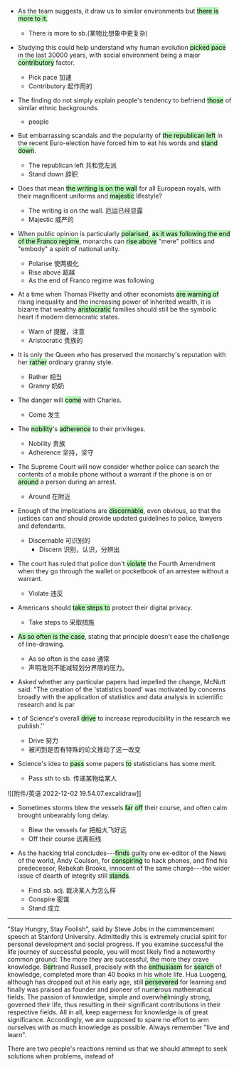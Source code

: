 - As the team suggests, it draw us to similar environments but <mark style="background: #b8f3b8;">there is more to it.</mark>
	- There is more to sb.(某物比想象中更复杂)

- Studying this could help understand why human evolution <mark style="background: #b8f3b8;">picked pace</mark> in the last 30000 years, with social environment being a major <mark style="background: #b8f3b8;">contributory</mark> factor.
	-   Pick pace 加速
	-   Contributory 起作用的

- The finding do not simply explain people's tendency to befriend <mark style="background: #b8f3b8;">those</mark> of  similar ethnic backgrounds.
	- people

- But embarrassing scandals and the popularity of <mark style="background: #b8f3b8 ;">the republican left</mark> in the recent Euro-election have forced him to eat his words and <mark style="background: #b8f3b8;">stand down</mark>.
	- The republican left 共和党左派
	- Stand down 辞职

- Does that mean <mark style="background: #b8f3b8;">the writing is on the wall</mark> for all European royals, with their magnificent uniforms and <mark style="background: #b8f3b8;">majestic</mark> lifestyle?
	- The writing is on the wall. 厄运已经显露
	- Majestic 威严的

- When public opinion is particularly <mark style="background: #b8f3b8;">polarised</mark>, <mark style="background: #b8f3b8;">as it was following the end of the Franco regime</mark>, monarchs can <mark style="background: #b8f3b8;">rise above</mark> "mere" politics and "embody" a spirit of national unity.
	- Polarise 使两极化
	- Rise above 超越
	- As the end of Franco regime was following

- At a time when Thomas Piketty and other economists <mark style="background: #b8f3b8;">are warning of </mark>rising inequality and the increasing power of inherited wealth, it is bizarre that wealthy <mark style="background: #b8f3b8;">aristocratic</mark> families should still be the symbolic heart if modern democratic states.
	- Warn of 提醒，注意
	- Aristocratic  贵族的

- It is only the Queen who has preserved the monarchy's reputation with her <mark style="background: #b8f3b8;">rather</mark> ordinary granny style.
	- Rather 相当
	- Granny 奶奶

- The danger will <mark style="background: #b8f3b8;">come</mark> with Charles.
	- Come 发生

- The  <mark style="background: #b8f3b8;">nobility</mark>'s <mark style="background: #b8f3b8;">adherence</mark> to their privileges.
	- Nobility 贵族
	- Adherence 坚持，坚守

- The Supreme Court will now consider whether police can search the contents of a mobile phone without a warrant if the phone is on or <mark style="background: #b8f3b8;">around</mark> a person during an arrest.
	- Around 在附近

- Enough of the implications are <mark style="background: #b8f3b8;">discernable</mark>, even obvious, so that the justices can and should provide updated guidelines to police, lawyers and defendants.
	- Discernable 可识别的
		- Discern 识别，认识，分辨出

- The court has ruled that police don't <mark style="background: #b8f3b8;">violate</mark> the Fourth Amendment when they go through the wallet or pocketbook of an arrestee without a warrant.
	- Violate 违反

- Americans should <mark style="background: #b8f3b8;">take steps to</mark> protect their digital privacy.
	- Take steps to 采取措施

- <mark style="background: #b8f3b8;">As so often is the case</mark>, stating that principle doesn't ease the challenge of line-drawing.
	- As so often is the case 通常
	- 声明准则不能减轻划分界限的压力。

- Asked whether any particular papers had impelled the change, McNutt said: "The creation of the 'statistics board' was motivated by concerns broadly with the application of statistics and data analysis in scientific research and is par
- t of Science's overall <mark style="background: #b8f3b8 ;">drive</mark> to increase reproducibility in the research we publish.''
	- Drive 努力
	- 被问到是否有特殊的论文推动了这一改变

- Science's idea to <mark style="background: #b8f3b8;">pass</mark> some papers <mark style="background: #b8f3b8;">to</mark> statisticians has some merit.
	- Pass sth to sb. 传递某物给某人

![[附件/英语 2022-12-02 19.54.07.excalidraw]]


- Sometimes storms blew the vessels <mark style="background: #b8f3b8;">far</mark> <mark style="background: #b8f3b8;">off</mark> their course, and often calm brought unbearably long delay.
	- Blew the vessels far 把船大飞好远
	- Off their course 远离航线

- As the hacking trial concludes---<mark style="background: #b8f3b8;">finds</mark> guilty one ex-editor of the News of the world, Andy Coulson, for <mark style="background: #b8f3b8;">conspiring</mark> to hack phones, and find his predecessor, Rebekah Brooks, innocent of the same charge---the wider issue of dearth of integrity still <mark style="background: #b8f3b8;">stands</mark>.
	- Find sb. adj. 裁决某人为怎么样
	- Conspire 密谋
	- Stand 成立


----
"Stay Hungry, Stay Foolish", said by Steve Jobs in the commencement speech at Stanford University. Admittedly this is extremely crucial spirit for personal development and social progress.
If you examine successful the life journey of successful people, you will most likely find a noteworthy common ground: The more they are successful, the more they crave knowledge.
B<mark style="background: #b8f3b8 ;">er</mark>trand Russell, precisely with the <mark style="background: #b8f3b8 ;">enthusiasm</mark> for <mark style="background: #b8f3b8 ;">search</mark> of knowledge, completed more than 40 books in his whole life. Hua Luogeng, although has dropped out at his early age, still <mark style="background: #b8f3b8;">persevered</mark> for learning and finally was praised as founder and pioneer of num<mark style="background: #b8f3b8 ;">e</mark>rous mathematical fields.
The passion of knowledge, simple and overwh<mark style="background: #b8f3b8;">e</mark>lmingly strong, governed their life, thus resulting in their significant contributions in their respective fields.
All in all, keep eagerness for knowledge is of great significance. Accordingly, we are supposed to spare no effort to arm ourselves with as much knowledge as possible. Always remember "live and learn".

There are two people's reactions remind us that we should attmept to seek solutions when problems, instead of 